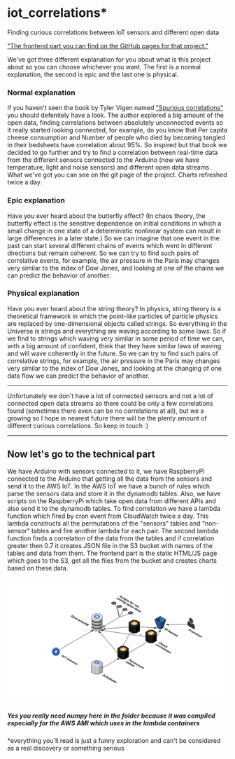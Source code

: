 # iot_correlations*
Finding curious correlations between IoT sensors and different open data

["The frontend part you can find on the GitHub pages for that project."](https://vz10.github.io/iot_correlations/)

We've got three different explanation for you about what is this project about so you can choose whichever you want. The first is a normal explanation, the second is epic and the last one is physical.

### Normal explanation
If you haven't seen the book by Tyler Vigen named ["Spurious correlations"](http://www.tylervigen.com/spurious-correlations) you should defenitely have a look. The author explored a big amount of the open data, finding correlations between absolutely unconnected events so it really started looking connected, for example, do you know that Per capita cheese consumption and Number of people who died by becoming tangled in their bedsheets have correlation about 95%.
So inspired but that book we decided to go further and try to find a correlation between real-time data from the different sensors connected to the Arduino (now we have temperature, light and noise sensors) and different open data streams. What we've got you can see on the git page of the project. Charts refreshed twice a day.

### Epic explanation
Have you ever heard about the butterfly effect? (In chaos theory, the butterfly effect is the sensitive dependence on initial conditions in which a small change in one state of a deterministic nonlinear system can result in large differences in a later state.) So we can imagine that one event in the past can start several different chains of events which went in different directions but remain coherent. So we can try to find such pairs of correlative events, for example, the air pressure in the Paris may changes very similar to the index of Dow Jones, and looking at one of the chains we can predict the behavior of another.

### Physical explanation
Have you ever heard about the string theory? In physics, string theory is a theoretical framework in which the point-like particles of particle physics are replaced by one-dimensional objects called strings. So everything in the Universe is strings and everything are waving according to some laws. So if we find to strings which waving very similar in some period of time we can, with a big amount of confident, think that they have similar laws of waving and will wave coherently in the future. So we can try to find such pairs of correlative strings, for example, the air pressure in the Paris may changes very similar to the index of Dow Jones, and looking at the changing of one data flow we can predict the behavior of another.

---

Unfortunately we don't have a lot of connected sensors and not a lot of connected open data streams so there could be only a few correlations found (sometimes there even can be no correlations at all), but we a growing so I hope in nearest future there will be the plenty amount of different curious correlations. So keep in touch :) 

---

## Now let's go to the technical part

We have Arduino with sensors connected to it, we have RaspberryPi connected to the Arduino that getting all the data from the sensors and send it to the AWS IoT. In the AWS IoT we have a bunch of rules which parse the sensors data and store it in the dynamodb tables. Also, we have scripts on the RaspberryPi which take open data from different APIs and also send it to the dynamodb tables.
To find correlation we have a lambda function which fired by cron event from CloudWatch twice a day. This lambda constructs all the permutations of the "sensors" tables and "non-sensor" tables and fire another lambda for each pair. The second lambda function finds a correlation of the data from the tables and if correlation greater then 0.7 it creates JSON file in the S3 bucket with names of the tables and data from them.
The frontend part is the static HTML/JS page which goes to the S3, get all the files from the bucket and creates charts based on these data.

![alt text](./cloudcraft.png "Project structure")

##### Yes you really need numpy here in the folder because it was compiled especially for the AWS AMI which uses in the lambda containers

*everything you'll read is just a funny exploration and can't be considered as a real discovery or something serious
